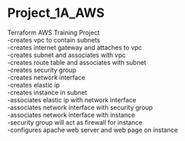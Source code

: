 # Project_1A_AWS

Terraform AWS Training Project \
 -creates vpc to contain subnets \
 -creates internet gateway and attaches to vpc \
 -creates subnet and associates with vpc \
 -creates route table and associates with subnet \
 -creates security group \
 -creates network interface \
 -creates elastic ip \
 -creates instance in subnet \
 -associates elastic ip with network interface \
 -associates network interface with security group \
 -associates network interface with instance \
 -security group will act as firewall for instance \
 -configures apache web server and web page on instance 
 
